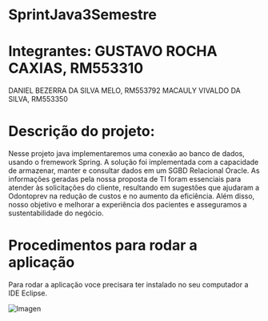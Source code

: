 # SprintJava3Semestre
# Integrantes: GUSTAVO ROCHA CAXIAS, RM553310
  DANIEL BEZERRA DA SILVA MELO, RM553792
  MACAULY VIVALDO DA SILVA, RM553350
  
# Descrição do projeto:
 Nesse projeto java implementaremos uma conexão ao banco de dados, usando o fremework Spring. A solução foi implementada com a capacidade de armazenar, 
manter e consultar dados em um SGBD Relacional Oracle. As informações geradas pela nossa proposta de TI foram essenciais para atender 
às solicitações do cliente, resultando em sugestões que ajudaram a Odontoprev na redução de custos e no aumento da eficiência. Além disso, nosso objetivo e melhorar a 
experiência dos pacientes e asseguramos a sustentabilidade do negócio.

# Procedimentos para rodar a aplicação
 Para rodar a aplicação voce precisara ter instalado no seu computador a IDE Eclipse.

![Imagen](https://github.com/user-attachments/assets/4afdcb29-e3b6-4318-8736-2159206c3ebf)
 
